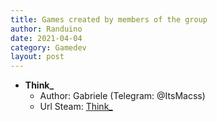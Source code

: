 ```yaml
---
title: Games created by members of the group
author: Randuino
date: 2021-04-04
category: Gamedev
layout: post
---
```


- **Think_**
    - Author: Gabriele (Telegram: @ItsMacss)
    - Url Steam: <a href="https://store.steampowered.com/app/1111410/Think/" target="_blank">Think_</a>
